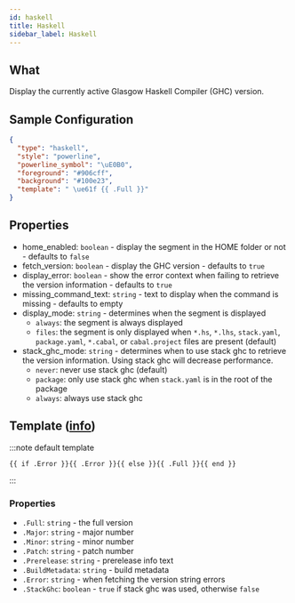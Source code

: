 ```yaml
---
id: haskell
title: Haskell
sidebar_label: Haskell
---
```


## What

Display the currently active Glasgow Haskell Compiler (GHC) version.

## Sample Configuration

```json
{
  "type": "haskell",
  "style": "powerline",
  "powerline_symbol": "\uE0B0",
  "foreground": "#906cff",
  "background": "#100e23",
  "template": " \ue61f {{ .Full }}"
}
```

## Properties

- home_enabled: `boolean` - display the segment in the HOME folder or not - defaults to `false`
- fetch_version: `boolean` - display the GHC version - defaults to `true`
- display_error: `boolean` - show the error context when failing to retrieve the version information - defaults to `true`
- missing_command_text: `string` - text to display when the command is missing - defaults to empty
- display_mode: `string` - determines when the segment is displayed
  - `always`: the segment is always displayed
  - `files`: the segment is only displayed when `*.hs`, `*.lhs`, `stack.yaml`, `package.yaml`, `*.cabal`,
or `cabal.project` files are present (default)
- stack_ghc_mode: `string` - determines when to use stack ghc to retrieve the version information.
Using stack ghc will decrease performance.
  - `never`: never use stack ghc (default)
  - `package`: only use stack ghc when `stack.yaml` is in the root of the package
  - `always`: always use stack ghc

## Template ([info][templates])

:::note default template

```template
{{ if .Error }}{{ .Error }}{{ else }}{{ .Full }}{{ end }}
```

:::

### Properties

- `.Full`: `string` - the full version
- `.Major`: `string` - major number
- `.Minor`: `string` - minor number
- `.Patch`: `string` - patch number
- `.Prerelease`: `string` - prerelease info text
- `.BuildMetadata`: `string` - build metadata
- `.Error`: `string` - when fetching the version string errors
- `.StackGhc`: `boolean` - `true` if stack ghc was used, otherwise `false`

[templates]: /docs/config-templates
